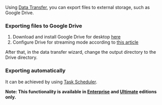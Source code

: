 Using [Data Transfer](Data-transfer), you can export files to external storage, such as Google Drive.

### Exporting files to Google Drive

1. Download and install Google Drive for desktop [here](https://www.google.com/drive/download/)
1. Configure Drive for streaming mode according to [this article](https://support.google.com/drive/answer/10838124)

After that, in the data transfer wizard, change the output directory to the Drive directory.

### Exporting automatically

It can be achieved by using [Task Scheduler](Task-Scheduler).

**Note: This functionality is available in [Enterprise](Enterprise-Edition) and [Ultimate](Ultimate-Edition) editions only.**